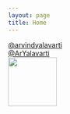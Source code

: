 ```yaml
---
layout: page
title: Home
---
```


<div class="social-container">
    <div class="social">
        <div class="icons">
            <i class="fab fa-linkedin-in"></i>
        </div>
        <div class="media">
             <a href="https://www.linkedin.com/in/arvindyalavarti/">@arvindyalavarti</a>
        </div>
    </div>
    <div class="social">
        <div class="icons">
            <i class="fa-brands fa-github"></i>
        </div>
        <div class="media">
             <a href="https://github.com/ArYalavarti/">@ArYalavarti</a>
        </div>
    </div>
    <div class="social">
        <div class="icons">
            <i class="fas fa-university"></i>
        </div>
        <div class="media">
             <img src="static/images/brown.png" width="100px" />
        </div>
    </div>
</div>
